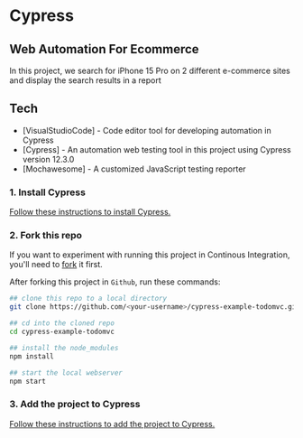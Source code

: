 # Cypress
## Web Automation For Ecommerce

In this project, we search for iPhone 15 Pro on 2 different e-commerce sites and display the search results in a report

## Tech
- [VisualStudioCode] - Code editor tool for developing automation in Cypress
- [Cypress] -  An automation web testing tool in this project using Cypress version 12.3.0
- [Mochawesome] - A customized JavaScript testing reporter


### 1. Install Cypress

[Follow these instructions to install Cypress.](https://on.cypress.io/guides/installing-and-running#section-installing)

### 2. Fork this repo

If you want to experiment with running this project in Continous Integration, you'll need to [fork](https://github.com/cypress-io/cypress-example-todomvc#fork-destination-box) it first.

After forking this project in `Github`, run these commands:

```bash
## clone this repo to a local directory
git clone https://github.com/<your-username>/cypress-example-todomvc.git

## cd into the cloned repo
cd cypress-example-todomvc

## install the node_modules
npm install

## start the local webserver
npm start
```

### 3. Add the project to Cypress

[Follow these instructions to add the project to Cypress.](https://on.cypress.io/guides/getting-started/installing-cypress#Installing)
